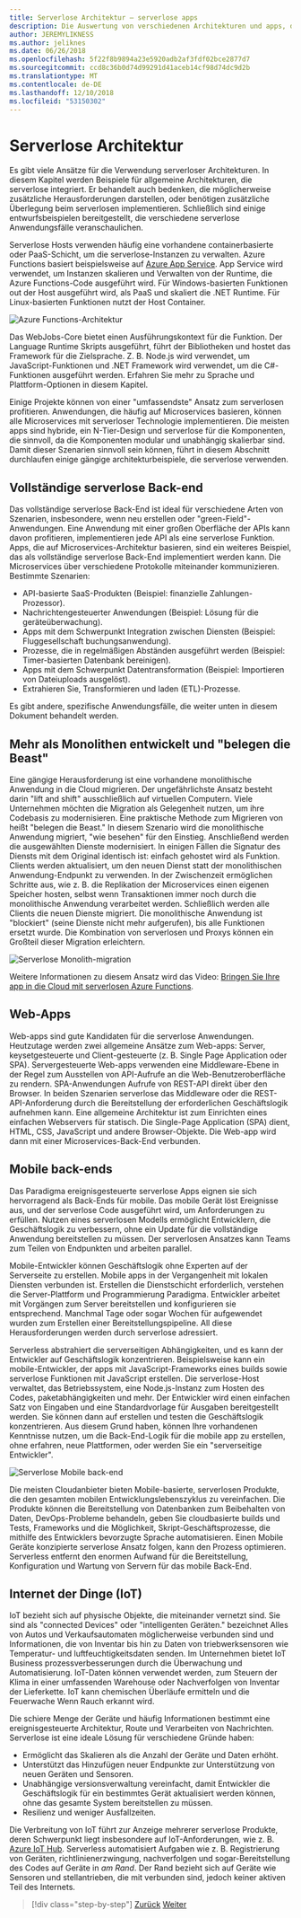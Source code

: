 ```yaml
---
title: Serverlose Architektur – serverlose apps
description: Die Auswertung von verschiedenen Architekturen und apps, die durch serverlose Architekturen, einschließlich Web-apps, Mobile Apps und IoT unterstützt werden.
author: JEREMYLIKNESS
ms.author: jeliknes
ms.date: 06/26/2018
ms.openlocfilehash: 5f22f8b9894a23e5920adb2af3fdf02bce2877d7
ms.sourcegitcommit: ccd8c36b0d74d99291d41aceb14cf98d74dc9d2b
ms.translationtype: MT
ms.contentlocale: de-DE
ms.lasthandoff: 12/10/2018
ms.locfileid: "53150302"
---
```

# <a name="serverless-architecture"></a>Serverlose Architektur

Es gibt viele Ansätze für die Verwendung serverloser Architekturen. In diesem Kapitel werden Beispiele für allgemeine Architekturen, die serverlose integriert. Er behandelt auch bedenken, die möglicherweise zusätzliche Herausforderungen darstellen, oder benötigen zusätzliche Überlegung beim serverlosen implementieren. Schließlich sind einige entwurfsbeispielen bereitgestellt, die verschiedene serverlose Anwendungsfälle veranschaulichen.

Serverlose Hosts verwenden häufig eine vorhandene containerbasierte oder PaaS-Schicht, um die serverlose-Instanzen zu verwalten. Azure Functions basiert beispielsweise auf [Azure App Service](https://docs.microsoft.com/azure/app-service/). App Service wird verwendet, um Instanzen skalieren und Verwalten von der Runtime, die Azure Functions-Code ausgeführt wird. Für Windows-basierten Funktionen out der Host ausgeführt wird, als PaaS und skaliert die .NET Runtime. Für Linux-basierten Funktionen nutzt der Host Container.

![Azure Functions-Architektur](./media/azure-functions-architecture.png)

Das WebJobs-Core bietet einen Ausführungskontext für die Funktion. Der Language Runtime Skripts ausgeführt, führt der Bibliotheken und hostet das Framework für die Zielsprache. Z. B. Node.js wird verwendet, um JavaScript-Funktionen und .NET Framework wird verwendet, um die C#-Funktionen ausgeführt werden. Erfahren Sie mehr zu Sprache und Plattform-Optionen in diesem Kapitel.

Einige Projekte können von einer "umfassendste" Ansatz zum serverlosen profitieren. Anwendungen, die häufig auf Microservices basieren, können alle Microservices mit serverloser Technologie implementieren. Die meisten apps sind hybride, ein N-Tier-Design und serverlose für die Komponenten, die sinnvoll, da die Komponenten modular und unabhängig skalierbar sind. Damit dieser Szenarien sinnvoll sein können, führt in diesem Abschnitt durchlaufen einige gängige architekturbeispiele, die serverlose verwenden.

## <a name="full-serverless-back-end"></a>Vollständige serverlose Back-end

Das vollständige serverlose Back-End ist ideal für verschiedene Arten von Szenarien, insbesondere, wenn neu erstellen oder "green-Field"-Anwendungen. Eine Anwendung mit einer großen Oberfläche der APIs kann davon profitieren, implementieren jede API als eine serverlose Funktion. Apps, die auf Microservices-Architektur basieren, sind ein weiteres Beispiel, das als vollständige serverlose Back-End implementiert werden kann. Die Microservices über verschiedene Protokolle miteinander kommunizieren. Bestimmte Szenarien:

* API-basierte SaaS-Produkten (Beispiel: finanzielle Zahlungen-Prozessor).
* Nachrichtengesteuerter Anwendungen (Beispiel: Lösung für die geräteüberwachung).
* Apps mit dem Schwerpunkt Integration zwischen Diensten (Beispiel: Fluggesellschaft buchungsanwendung).
* Prozesse, die in regelmäßigen Abständen ausgeführt werden (Beispiel: Timer-basierten Datenbank bereinigen).
* Apps mit dem Schwerpunkt Datentransformation (Beispiel: Importieren von Dateiuploads ausgelöst).
* Extrahieren Sie, Transformieren und laden (ETL)-Prozesse.

Es gibt andere, spezifische Anwendungsfälle, die weiter unten in diesem Dokument behandelt werden.

## <a name="monoliths-and-starving-the-beast"></a>Mehr als Monolithen entwickelt und "belegen die Beast"

Eine gängige Herausforderung ist eine vorhandene monolithische Anwendung in die Cloud migrieren. Der ungefährlichste Ansatz besteht darin "lift and shift" ausschließlich auf virtuellen Computern. Viele Unternehmen möchten die Migration als Gelegenheit nutzen, um ihre Codebasis zu modernisieren. Eine praktische Methode zum Migrieren von heißt "belegen die Beast." In diesem Szenario wird die monolithische Anwendung migriert, "wie besehen" für den Einstieg. Anschließend werden die ausgewählten Dienste modernisiert. In einigen Fällen die Signatur des Diensts mit dem Original identisch ist: einfach gehostet wird als Funktion. Clients werden aktualisiert, um den neuen Dienst statt der monolithischen Anwendung-Endpunkt zu verwenden. In der Zwischenzeit ermöglichen Schritte aus, wie z. B. die Replikation der Microservices einen eigenen Speicher hosten, selbst wenn Transaktionen immer noch durch die monolithische Anwendung verarbeitet werden. Schließlich werden alle Clients die neuen Dienste migriert. Die monolithische Anwendung ist "blockiert" (seine Dienste nicht mehr aufgerufen), bis alle Funktionen ersetzt wurde. Die Kombination von serverlosen und Proxys können ein Großteil dieser Migration erleichtern.

![Serverlose Monolith-migration](./media/serverless-monolith-migration.png)

Weitere Informationen zu diesem Ansatz wird das Video: [Bringen Sie Ihre app in die Cloud mit serverlosen Azure Functions](https://channel9.msdn.com/Events/Connect/2017/E102).

## <a name="web-apps"></a>Web-Apps

Web-apps sind gute Kandidaten für die serverlose Anwendungen. Heutzutage werden zwei allgemeine Ansätze zum Web-apps: Server, keysetgesteuerte und Client-gesteuerte (z. B. Single Page Application oder SPA). Servergesteuerte Web-apps verwenden eine Middleware-Ebene in der Regel zum Ausstellen von API-Aufrufe an die Web-Benutzeroberfläche zu rendern. SPA-Anwendungen Aufrufe von REST-API direkt über den Browser. In beiden Szenarien serverlose das Middleware oder die REST-API-Anforderung durch die Bereitstellung der erforderlichen Geschäftslogik aufnehmen kann. Eine allgemeine Architektur ist zum Einrichten eines einfachen Webservers für statisch. Die Single-Page Application (SPA) dient, HTML, CSS, JavaScript und andere Browser-Objekte. Die Web-app wird dann mit einer Microservices-Back-End verbunden.

## <a name="mobile-back-ends"></a>Mobile back-ends

Das Paradigma ereignisgesteuerte serverlose Apps eignen sie sich hervorragend als Back-Ends für mobile. Das mobile Gerät löst Ereignisse aus, und der serverlose Code ausgeführt wird, um Anforderungen zu erfüllen. Nutzen eines serverlosen Modells ermöglicht Entwicklern, die Geschäftslogik zu verbessern, ohne ein Update für die vollständige Anwendung bereitstellen zu müssen. Der serverlosen Ansatzes kann Teams zum Teilen von Endpunkten und arbeiten parallel.

Mobile-Entwickler können Geschäftslogik ohne Experten auf der Serverseite zu erstellen. Mobile apps in der Vergangenheit mit lokalen Diensten verbunden ist. Erstellen die Dienstschicht erforderlich, verstehen die Server-Plattform und Programmierung Paradigma. Entwickler arbeitet mit Vorgängen zum Server bereitstellen und konfigurieren sie entsprechend. Manchmal Tage oder sogar Wochen für aufgewendet wurden zum Erstellen einer Bereitstellungspipeline. All diese Herausforderungen werden durch serverlose adressiert.

Serverless abstrahiert die serverseitigen Abhängigkeiten, und es kann der Entwickler auf Geschäftslogik konzentrieren. Beispielsweise kann ein mobile-Entwickler, der apps mit JavaScript-Frameworks eines builds sowie serverlose Funktionen mit JavaScript erstellen. Die serverlose-Host verwaltet, das Betriebssystem, eine Node.js-Instanz zum Hosten des Codes, paketabhängigkeiten und mehr. Der Entwickler wird einen einfachen Satz von Eingaben und eine Standardvorlage für Ausgaben bereitgestellt werden. Sie können dann auf erstellen und testen die Geschäftslogik konzentrieren. Aus diesem Grund haben, können Ihre vorhandenen Kenntnisse nutzen, um die Back-End-Logik für die mobile app zu erstellen, ohne erfahren, neue Plattformen, oder werden Sie ein "serverseitige Entwickler".

![Serverlose Mobile back-end](./media/serverless-mobile-backend.png)

Die meisten Cloudanbieter bieten Mobile-basierte, serverlosen Produkte, die den gesamten mobilen Entwicklungslebenszyklus zu vereinfachen. Die Produkte können die Bereitstellung von Datenbanken zum Beibehalten von Daten, DevOps-Probleme behandeln, geben Sie cloudbasierte builds und Tests, Frameworks und die Möglichkeit, Skript-Geschäftsprozesse, die mithilfe des Entwicklers bevorzugte Sprache automatisieren. Einen Mobile Geräte konzipierte serverlose Ansatz folgen, kann den Prozess optimieren. Serverless entfernt den enormen Aufwand für die Bereitstellung, Konfiguration und Wartung von Servern für das mobile Back-End.

## <a name="internet-of-things-iot"></a>Internet der Dinge (IoT)

IoT bezieht sich auf physische Objekte, die miteinander vernetzt sind. Sie sind als "connected Devices" oder "intelligenten Geräten." bezeichnet Alles von Autos und Verkaufsautomaten möglicherweise verbunden sind und Informationen, die von Inventar bis hin zu Daten von triebwerksensoren wie Temperatur- und luftfeuchtigkeitsdaten senden. Im Unternehmen bietet IoT Business prozessverbesserungen durch die Überwachung und Automatisierung. IoT-Daten können verwendet werden, zum Steuern der Klima in einer umfassenden Warehouse oder Nachverfolgen von Inventar der Lieferkette. IoT kann chemischen Überläufe ermitteln und die Feuerwache Wenn Rauch erkannt wird.

Die schiere Menge der Geräte und häufig Informationen bestimmt eine ereignisgesteuerte Architektur, Route und Verarbeiten von Nachrichten. Serverlose ist eine ideale Lösung für verschiedene Gründe haben:

* Ermöglicht das Skalieren als die Anzahl der Geräte und Daten erhöht.
* Unterstützt das Hinzufügen neuer Endpunkte zur Unterstützung von neuen Geräten und Sensoren.
* Unabhängige versionsverwaltung vereinfacht, damit Entwickler die Geschäftslogik für ein bestimmtes Gerät aktualisiert werden können, ohne das gesamte System bereitstellen zu müssen.
* Resilienz und weniger Ausfallzeiten.

Die Verbreitung von IoT führt zur Anzeige mehrerer serverlose Produkte, deren Schwerpunkt liegt insbesondere auf IoT-Anforderungen, wie z. B. [Azure IoT Hub](https://docs.microsoft.com/azure/iot-hub). Serverless automatisiert Aufgaben wie z. B. Registrierung von Geräten, richtlinienerzwingung, nachverfolgen und sogar-Bereitstellung des Codes auf Geräte in *am Rand*. Der Rand bezieht sich auf Geräte wie Sensoren und stellantrieben, die mit verbunden sind, jedoch keiner aktiven Teil des Internets.

>[!div class="step-by-step"]
>[Zurück](architecture-approaches.md)
>[Weiter](serverless-architecture-considerations.md)
